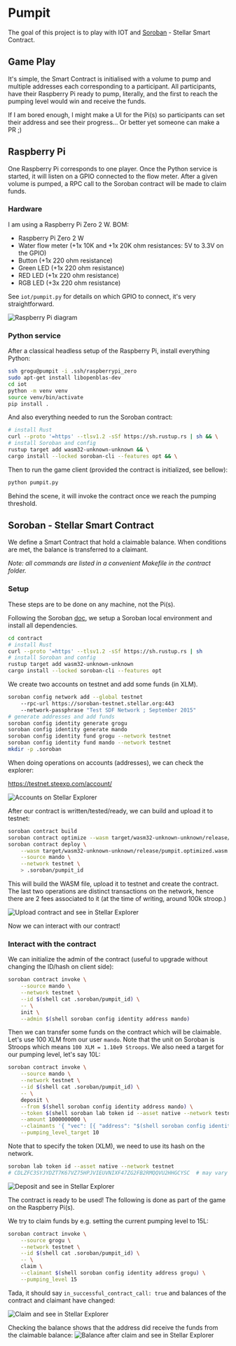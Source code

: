 # Pumpit

The goal of this project is to play with IOT and
[Soroban](https://soroban.stellar.org) - Stellar Smart Contract.

## Game Play

It's simple, the Smart Contract is initialised with a volume to pump and
multiple addresses each corresponding to a participant. All participants,
have their Raspberry Pi ready to pump, literally, and the first to reach the
pumping level would win and receive the funds.

If I am bored enough, I might make a UI for the Pi(s) so participants can
set their address and see their progress... Or better yet someone can make a PR ;)

## Raspberry Pi

One Raspberry Pi corresponds to one player. Once the Python service is
started, it will listen on a GPIO connected to the flow meter. After a given
volume is pumped, a RPC call to the Soroban contract will be made to claim
funds.

### Hardware

I am using a Raspberry Pi Zero 2 W. BOM:

- Raspberry Pi Zero 2 W
- Water flow meter (+1x 10K and +1x 20K ohm resistances: 5V to 3.3V on the GPIO)
- Button (+1x 220 ohm resistance)
- Green LED (+1x 220 ohm resistance)
- RED LED (+1x 220 ohm resistance)
- RGB LED (+3x 220 ohm resistance)

See `iot/pumpit.py` for details on which GPIO to connect, it's very
straightforward.

![Raspberry Pi diagram](doc/diagram.png)

### Python service

After a classical headless setup of the Raspberry Pi, install everything Python:
```bash
ssh grogu@pumpit -i .ssh/raspberrypi_zero
sudo apt-get install libopenblas-dev
cd iot
python -m venv venv
source venv/bin/activate
pip install .
```

And also everything needed to run the Soroban contract:

```bash
# install Rust
curl --proto '=https' --tlsv1.2 -sSf https://sh.rustup.rs | sh && \
# install Soroban and config
rustup target add wasm32-unknown-unknown && \
cargo install --locked soroban-cli --features opt && \
```

Then to run the game client (provided the contract is initialized, see bellow):

```bash
python pumpit.py
```

Behind the scene, it will invoke the contract once we reach the pumping
threshold.

## Soroban - Stellar Smart Contract

We define a Smart Contract that hold a claimable balance. When conditions are
met, the balance is transferred to a claimant.

*Note: all commands are listed in a convenient Makefile in the contract folder.*
### Setup
These steps are to be done on any machine, not the Pi(s).

Following the Soroban [doc](https://soroban.stellar.org/docs), we setup a
Soroban local environment and install all dependencies. 
```bash
cd contract
# install Rust
curl --proto '=https' --tlsv1.2 -sSf https://sh.rustup.rs | sh
# install Soroban and config
rustup target add wasm32-unknown-unknown
cargo install --locked soroban-cli --features opt
```

We create two accounts on testnet and add some funds (in XLM).

```bash
soroban config network add --global testnet
	--rpc-url https://soroban-testnet.stellar.org:443
	--network-passphrase "Test SDF Network ; September 2015"
# generate addresses and add funds
soroban config identity generate grogu
soroban config identity generate mando
soroban config identity fund grogu --network testnet
soroban config identity fund mando --network testnet
mkdir -p .soroban
```

When doing operations on accounts (addresses), we can check the explorer:

https://testnet.steexp.com/account/

![Accounts on Stellar Explorer](doc/stellar_explorer_fund.png)

After our contract is written/tested/ready, we can build and upload it to
testnet:

```bash
soroban contract build
soroban contract optimize --wasm target/wasm32-unknown-unknown/release/pumpit.wasm
soroban contract deploy \
	--wasm target/wasm32-unknown-unknown/release/pumpit.optimized.wasm \
	--source mando \
	--network testnet \
	> .soroban/pumpit_id
```

This will build the WASM file, upload it to testnet and create the contract.
The last two operations are distinct transactions on the network, hence there
are 2 fees associated to it (at the time of writing, around 100k stroop.)

![Upload contract and see in Stellar Explorer](doc/stellar_explorer_contract_create.png)

Now we can interact with our contract!

### Interact with the contract

We can initialize the admin of the contract (useful to upgrade without
changing the ID/hash on client side):

```bash
soroban contract invoke \
	--source mando \
	--network testnet \
	--id $(shell cat .soroban/pumpit_id) \
	-- \
	init \
	--admin $(shell soroban config identity address mando)
```

Then we can transfer some funds on the contract which will be claimable. Let's
use 100 XLM from our user `mando`. Note that the unit on Soroban is Stroops
which means `100 XLM = 1.10e9 Stroops`. We also need a target for our pumping
level, let's say 10L:

```bash
soroban contract invoke \
	--source mando \
	--network testnet \
	--id $(shell cat .soroban/pumpit_id) \
	-- \
	deposit \
	--from $(shell soroban config identity address mando) \
	--token $(shell soroban lab token id --asset native --network testnet) \
	--amount 1000000000 \
	--claimants '{ "vec": [{ "address": "$(shell soroban config identity address grogu)" }] }' \
	--pumping_level_target 10
```

Note that to specify the token (XLM), we need to use its hash on the network. 

```bash
soroban lab token id --asset native --network testnet
# CDLZFC3SYJYDZT7K67VZ75HPJVIEUVNIXF47ZG2FB2RMQQVU2HHGCYSC  # may vary
```

![Deposit and see in Stellar Explorer](doc/stellar_explorer_deposit.png)

The contract is ready to be used! The following is done as part of the
game on the Raspberry Pi(s).

We try to claim funds by e.g. setting the current pumping level to 15L:

```bash
soroban contract invoke \
	--source grogu \
	--network testnet \
	--id $(shell cat .soroban/pumpit_id) \
	-- \
	claim \
	--claimant $(shell soroban config identity address grogu) \
	--pumping_level 15
```

Tada, it should say `in_successful_contract_call: true` and balances of the
contract and claimant have changed:

![Claim and see in Stellar Explorer](doc/stellar_explorer_claim.png)

Checking the balance shows that the address did receive the funds from the
claimable balance:
![Balance after claim and see in Stellar Explorer](doc/stellar_explorer_fund_after_claim.png)
